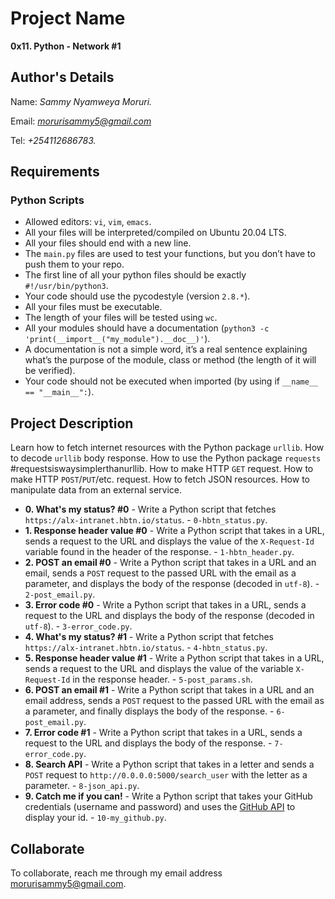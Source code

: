 # Project Name

**0x11. Python - Network #1**

## Author's Details

Name: _Sammy Nyamweya Moruri._

Email: *morurisammy5@gmail.com*

Tel: _+254112686783._

## Requirements

### Python Scripts

- Allowed editors: `vi`, `vim`, `emacs`.
- All your files will be interpreted/compiled on Ubuntu 20.04 LTS.
- All your files should end with a new line.
- The `main.py` files are used to test your functions, but you don’t have to push them to your repo.
- The first line of all your python files should be exactly `#!/usr/bin/python3`.
- Your code should use the pycodestyle (version `2.8.*`).
- All your files must be executable.
- The length of your files will be tested using `wc`.
- All your modules should have a documentation (`python3 -c 'print(__import__("my_module").__doc__)'`).
- A documentation is not a simple word, it’s a real sentence explaining what’s the purpose of the module, class or method (the length of it will be verified).
- Your code should not be executed when imported (by using if `__name__ == "__main__":`).

## Project Description

Learn how to fetch internet resources with the Python package `urllib`.
How to decode `urllib` body response.
How to use the Python package `requests` #requestsiswaysimplerthanurllib.
How to make HTTP `GET` request.
How to make HTTP `POST`/`PUT`/etc. request.
How to fetch JSON resources.
How to manipulate data from an external service.

- **0. What's my status? #0** - Write a Python script that fetches `https://alx-intranet.hbtn.io/status`. - `0-hbtn_status.py`.
- **1. Response header value #0** - Write a Python script that takes in a URL, sends a request to the URL and displays the value of the `X-Request-Id` variable found in the header of the response. - `1-hbtn_header.py`.
- **2. POST an email #0** - Write a Python script that takes in a URL and an email, sends a `POST` request to the passed URL with the email as a parameter, and displays the body of the response (decoded in `utf-8`). - `2-post_email.py`.
- **3. Error code #0** - Write a Python script that takes in a URL, sends a request to the URL and displays the body of the response (decoded in `utf-8`). - `3-error_code.py`.
- **4. What's my status? #1** - Write a Python script that fetches `https://alx-intranet.hbtn.io/status`. - `4-hbtn_status.py`.
- **5. Response header value #1** - Write a Python script that takes in a URL, sends a request to the URL and displays the value of the variable `X-Request-Id` in the response header. - `5-post_params.sh`.
- **6. POST an email #1** - Write a Python script that takes in a URL and an email address, sends a `POST` request to the passed URL with the email as a parameter, and finally displays the body of the response. - `6-post_email.py`.
- **7. Error code #1** - Write a Python script that takes in a URL, sends a request to the URL and displays the body of the response. - `7-error_code.py`.
- **8. Search API** - Write a Python script that takes in a letter and sends a `POST` request to `http://0.0.0.0:5000/search_user` with the letter as a parameter. - `8-json_api.py`.
- **9. Catch me if you can!** - Write a Python script that takes your GitHub credentials (username and password) and uses the [GitHub API](https://docs.github.com/en/rest/users?apiVersion=2022-11-28) to display your id. - `10-my_github.py`.

## Collaborate

To collaborate, reach me through my email address morurisammy5@gmail.com.
